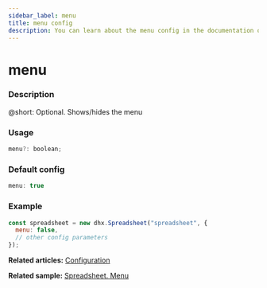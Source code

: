 ```yaml
---
sidebar_label: menu
title: menu config
description: You can learn about the menu config in the documentation of the DHTMLX JavaScript Spreadsheet library. Browse developer guides and API reference, try out code examples and live demos, and download a free 30-day evaluation version of DHTMLX Spreadsheet.
---
```


# menu

### Description

@short: Optional. Shows/hides the menu

### Usage

~~~jsx
menu?: boolean;
~~~

### Default config

~~~jsx
menu: true
~~~

### Example

~~~jsx {2}
const spreadsheet = new dhx.Spreadsheet("spreadsheet", {
  menu: false,
  // other config parameters
});
~~~

**Related articles:** [Configuration](configuration.md#menu)

**Related sample:** [Spreadsheet. Menu](https://snippet.dhtmlx.com/uulux27v)

